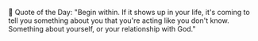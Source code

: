 <!-- start quote -->
💬 Quote of the Day: "Begin within. If it shows up in your life, it's coming to tell you something about you that you're acting like you don't know. Something about yourself, or your relationship with God."
<!-- end quote -->